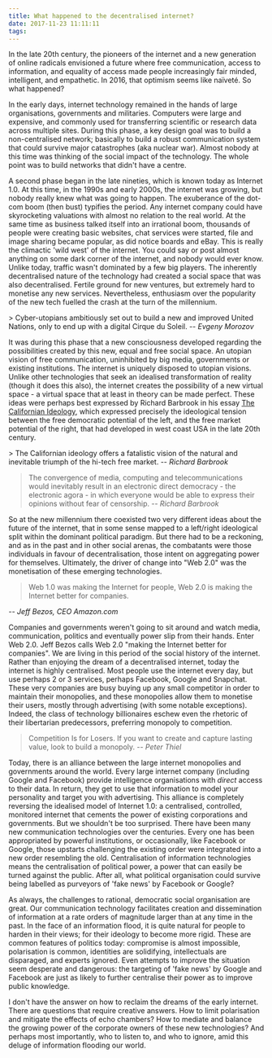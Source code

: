 ```yaml
---
title: What happened to the decentralised internet?
date: 2017-11-23 11:11:11
tags:
---
```


In the late 20th century, the pioneers of the internet and a new generation of online radicals envisioned a future where free communication, access to information, and equality of access made people increasingly fair minded, intelligent, and empathetic. In 2016, that optimism seems like naïveté. So what happened? 

 In the early days, internet technology remained in the hands of large organisations, governments and militaries. Computers were large and expensive, and commonly used for transferring scientific or research data across multiple sites. During this phase, a key design goal was to build a non-centralised network; basically to build a robust communication system that could survive major catastrophes (aka nuclear war). Almost nobody at this time was thinking of the social impact of the technology. The whole point was to build networks that didn't have a centre.

​A second phase began in the late nineties, which is known today as Internet 1.0. At this time, in the 1990s and early 2000s, the internet was growing, but nobody really knew what was going to happen. The exuberance of the dot-com boom (then bust) typifies the period. Any internet company could have skyrocketing valuations with almost no relation to the real world. At the same time as business talked itself into an irrational boom, thousands of people were creating basic websites, chat services were started, file and image sharing became popular, as did notice boards and eBay. This is really the climactic 'wild west' of the internet. You could say or post almost anything on some dark corner of the internet, and nobody would ever know. Unlike today, traffic wasn't dominated by a few big players. The inherently decentralised nature of the technology had created a social space that was also decentralised. Fertile ground for new ventures, but extremely hard to monetise any new services. Nevertheless, enthusiasm over the popularity of the new tech fuelled the crash at the turn of the millennium.

​> Cyber-utopians ambitiously set out to build a new and improved United Nations, only to end up with a digital Cirque du Soleil. -- *Evgeny Morozov*

​It was during this phase that a new consciousness developed regarding the possibilities created by this new, equal and free social space. An utopian vision of free communication, uninhibited by big media, governments or existing institutions. The internet is uniquely disposed to utopian visions. Unlike other technologies that seek an idealised transformation of reality (though it does this also), the internet creates the possibility of a new virtual space - a virtual space that at least in theory can be made perfect. These ideas were perhaps best expressed by Richard Barbrook in his essay [The Californian Ideology](http://www.metamute.org/editorial/articles/californian-ideology), which expressed precisely the ideological tension between the free democratic potential of the left, and the free market potential of the right, that had developed in west coast USA in the late 20th century.

​> The Californian ideology offers a fatalistic vision of the natural and inevitable triumph of the hi-tech free market. -- *Richard Barbrook*

> The convergence of media, computing and telecommunications would inevitably result in an electronic direct democracy - the electronic agora - in which everyone would be able to express their opinions without fear of censorship. -- *Richard Barbrook*

So at the new millennium there coexisted two very different ideas about the future of the internet, that in some sense mapped to a left/right ideological split within the dominant political paradigm. But there had to be a reckoning, and as in the past and in other social arenas, the combatants were those individuals in favour of decentralisation, those intent on aggregating power for themselves. Ultimately, the driver of change into "Web 2.0" was the monetisation of these emerging technologies.

> Web 1.0 was making the Internet for people, Web 2.0 is making the Internet better for companies.

 *-- Jeff Bezos, CEO Amazon.com*

​Companies and governments weren't going to sit around and watch media, communication, politics and eventually power slip from their hands. Enter Web 2.0. Jeff Bezos calls Web 2.0 "making the Internet better for companies". We are living in this period of the social history of the internet. Rather than enjoying the dream of a decentralised internet, today the internet is highly centralised. Most people use the internet every day, but use perhaps 2 or 3 services, perhaps Facebook, Google and Snapchat. These very companies are busy buying up any small competitor in order to maintain their monopolies, and these monopolies allow them to monetise their users, mostly through advertising (with some notable exceptions). Indeed, the class of technology billionaires eschew even the rhetoric of their libertarian predecessors, preferring monopoly to competition.

> Competition Is for Losers. If you want to create and capture lasting value, look to build a monopoly. -- *Peter Thiel*

Today, there is an alliance between the large internet monopolies and governments around the world. Every large internet company (including Google and Facebook) provide intelligence organisations with *direct* access to their data. In return, they get to use that information to model your personality and target you with advertising. This alliance is completely reversing the idealised model of Internet 1.0: a centralised, controlled, monitored internet that cements the power of existing corporations and governments. But we shouldn't be too surprised. There have been many new communication technologies over the centuries. Every one has been appropriated by powerful institutions, or occasionally, like Facebook or Google, those upstarts challenging the existing order were integrated into a new order resembling the old. Centralisation of information technologies means the centralisation of political power, a power that can easily be turned against the public. After all, what political organisation could survive being labelled as purveyors of 'fake news' by Facebook or Google?

​As always, the challenges to rational, democratic social organisation are great. Our communication technology facilitates creation and dissemination of information at a rate orders of magnitude larger than at any time in the past. In the face of an information flood, it is quite natural for people to harden in their views; for their ideology to become more rigid. These are common features of politics today: compromise is almost  impossible, polarisation is common, identities are solidifying, intellectuals are disparaged, and experts ignored. Even attempts to improve the situation seem desperate and dangerous: the targeting of 'fake news' by Google and Facebook are just as likely to further centralise their power as to improve public knowledge. 

​I don't have the answer on how to reclaim the dreams of the early internet. There are questions that require creative answers. How to limit polarisation and mitigate the effects of echo chambers? How to mediate and balance the growing power of the corporate owners of these new technologies? And perhaps most importantly, who to listen to, and who to ignore, amid this deluge of information flooding our world.